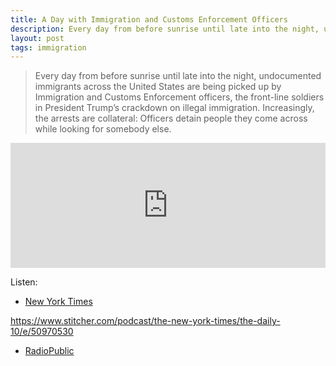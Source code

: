 ```yaml
---
title: A Day with Immigration and Customs Enforcement Officers
description: Every day from before sunrise until late into the night, undocumented immigrants across the United States are being picked up by Immigration and Customs Enforcement officers
layout: post
tags: immigration
---
```


> Every day from before sunrise until late into the night, undocumented immigrants across the United States are being picked up by Immigration and Customs Enforcement officers, the front-line soldiers in President Trump’s crackdown on illegal immigration. Increasingly, the arrests are collateral: Officers detain people they come across while looking for somebody else.

<iframe frameborder="0" height="200" scrolling="no" src="https://embed.radiopublic.com/e?us=https:%2F%2Fplay.radiopublic.com%2F88f7d8c3-7289-4dc6-b300-5ba71b43f5e5%2Fep%2Fs1!995dc94669b69489631b427373e74e49366e1876&if=88f7d8c3-7289-4dc6-b300-5ba71b43f5e5&ge=s1!995dc94669b69489631b427373e74e49366e1876&gs=_blank" width="100%"></iframe>


Listen:

- [New York Times](https://www.nytimes.com/2017/07/31/podcasts/the-daily/the-daily-a-day-with-ice.html)

https://www.stitcher.com/podcast/the-new-york-times/the-daily-10/e/50970530

- [RadioPublic](https://play.radiopublic.com/the-daily-GMB3yp/ep/s1!995dc94669b69489631b427373e74e49366e1876)